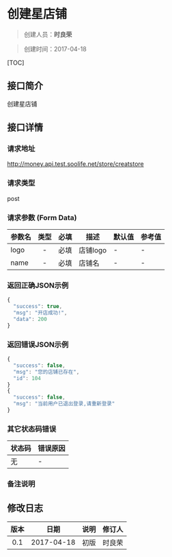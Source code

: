 # 创建星店铺
>创建人员：**时良荣**

>创建时间：2017-04-18

[TOC]


## 接口简介
创建星店铺

## 接口详情

### 请求地址
http://money.api.test.soolife.net/store/creatstore

### 请求类型
post

### 请求参数 (Form Data)
| 参数名 | 类型 | 必填 | 描述 | 默认值 | 参考值 |
| --- | :---: | :---: | --- | --- | --- |
|logo|-|必填|店铺logo|-|-|
|name|-|必填|店铺名|-|-|

### 返回正确JSON示例
```javascript
{
  "success": true,
  "msg": "开店成功!",
  "data": 200
}
```
### 返回错误JSON示例
```javascript
{
  "success": false,
  "msg": "您的店铺已存在",
  "id": 104
}
{
  "success": false,
  "msg": "当前用户已退出登录,请重新登录"
}
```

### 其它状态码错误
| 状态码 | 错误原因     |
| :------------- | :------------- |
|无|-|

### 备注说明


## 修改日志
| 版本   | 日期         | 说明   | 修订人  |
| :----: | :----------: | :---- | :---- |
| 0.1  | 2017-04-18 | 初版   | 时良荣  |
